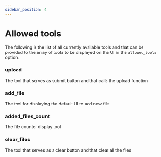 ```yaml
---
sidebar_position: 4
---
```


# Allowed tools

The following is the list of all currently available tools and that can be provided to the array of tools to be displayed on the UI in the `allowed_tools` option.

### upload

The tool that serves as submit button and that calls the upload function

### add_file

The tool for displaying the default UI to add new file

### added_files_count

The file counter display tool

### clear_files

The tool that serves as a clear button and that clear all the files
